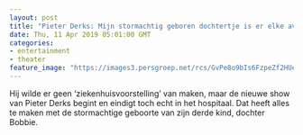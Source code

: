 ```yaml
---
layout: post
title: "Pieter Derks: Mijn stormachtig geboren dochtertje is er elke avond bij"
date: Thu, 11 Apr 2019 05:01:00 GMT
categories: 
- entertainment 
- theater 
feature_image: "https://images3.persgroep.net/rcs/GvPe8o9bIs6FzpeZf2HUeVwdqfc/diocontent/145251293/_fitwidth/400/?appId=21791a8992982cd8da851550a453bd7f&quality=0.7"
---
```


Hij wilde er geen ‘ziekenhuisvoorstelling’ van maken, maar de nieuwe show van Pieter Derks begint en eindigt toch echt in het hospitaal. Dat heeft alles te maken met de stormachtige geboorte van zijn derde kind, dochter Bobbie.

